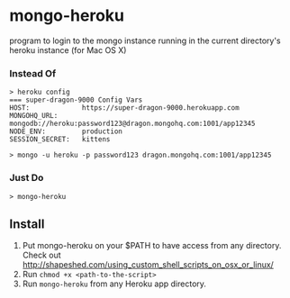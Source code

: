 mongo-heroku
============

program to login to the mongo instance running in the current directory's heroku instance (for Mac OS X)

### Instead Of

```
> heroku config
=== super-dragon-9000 Config Vars
HOST:             https://super-dragon-9000.herokuapp.com
MONGOHQ_URL:      mongodb://heroku:password123@dragon.mongohq.com:1001/app12345
NODE_ENV:         production
SESSION_SECRET:   kittens

> mongo -u heroku -p password123 dragon.mongohq.com:1001/app12345
```

### Just Do

```
> mongo-heroku
```

## Install

1. Put mongo-heroku on your $PATH to have access from any directory. Check out http://shapeshed.com/using_custom_shell_scripts_on_osx_or_linux/
2. Run ```chmod +x <path-to-the-script>```
3. Run ```mongo-heroku``` from any Heroku app directory.
